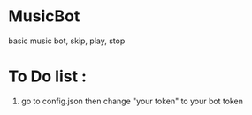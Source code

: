 # MusicBot
basic music bot, skip, play, stop


# To Do list :
1. go to config.json then change "your token" to your bot token
